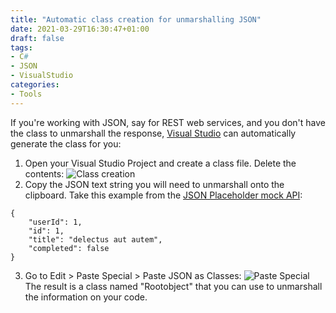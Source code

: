 ```yaml
---
title: "Automatic class creation for unmarshalling JSON"
date: 2021-03-29T16:30:47+01:00
draft: false
tags:
- C#
- JSON
- VisualStudio
categories:
- Tools
---
```


If you're working with JSON, say for REST web services, and you don't have the class to unmarshall the response, [Visual Studio](https://visualstudio.microsoft.com/) can automatically generate the class for you:
1. Open your Visual Studio Project and create a class file. Delete the contents:
![Class creation](classfile.gif)
2. Copy the JSON text string you will need to unmarshall onto the clipboard. Take this example from the [JSON Placeholder mock API](http://jsonplaceholder.typicode.com/):
```
{
	"userId": 1,
	"id": 1,
	"title": "delectus aut autem",
	"completed": false
}
```
3. Go to Edit > Paste Special > Paste JSON as Classes:
![Paste Special](pastespecial.gif)
The result is a class named "Rootobject" that you can use to unmarshall the information on your code.
